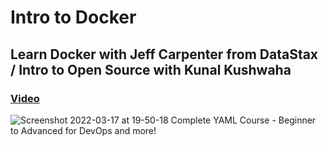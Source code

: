 # Intro to Docker

## Learn Docker with Jeff Carpenter from DataStax / Intro to Open Source with Kunal Kushwaha

### [Video](https://www.youtube.com/embed/1PZ2dTp8rpg)

![Screenshot 2022-03-17 at 19-50-18 Complete YAML Course - Beginner to Advanced for DevOps and more!](https://user-images.githubusercontent.com/75060398/158827272-61396a25-12cc-4148-a194-41d898fe9601.png)
